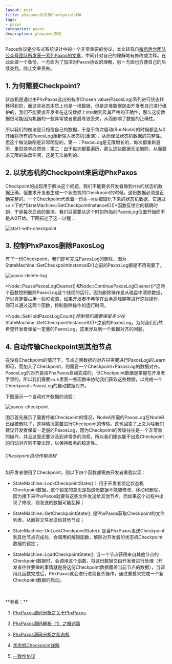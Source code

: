 ```yaml
---
layout: post
title: phxpaxos状态机Checkpoint详解
tags:
- paxos
categories: paxos
description: phxpaxos原理
---
```



Paxos协议是分布式系统设计中的一个非常重要的协议，本文转载自[微信后台团队公众号团队所发表一系列Paxos的文章](https://mp.weixin.qq.com/s/WEi2kojApSP8PBupdP_8yw)，中间针对自己的理解略有修改或注释。在此处做一个备份，一方面为了加深对Paxos协议的理解，另一方面也方便自己的后续查找，防止文章丢失。


<!-- more -->

## 1. 为何需要Checkpoint?
状态机是通过由PhxPaxos选出的有序Chosen value(PaxosLog)系列进行状态转移得到的，而这些状态本质上也是一堆数据，但是这堆数据是由开发者自己进行维护的，我们不能要求开发者在这份数据上```时刻```做到及其严格的正确性，那么这份数据很可能因为机器的一些异常或者重启导致丢失，从而影响了数据的正确性。

所以我们的做法是只相信自己的数据，于是乎每次启动(RunNode)的时候都会从0开始将所有的PaxosLog重新输入状态机(重演），从而保证状态机数据的完整性。但这个做法缺陷是非常明显的，第一：PaxosLog是无限增长的，每次都重新遍历，重启效率必然低；第二：由于每次都要遍历，那么这些数据无法删除，从而要求无限的磁盘空间，这是无法做到的。

## 2. 以状态机的Checkpoint来启动PhxPaxos
Checkpoint的出现用于解决这个问题。我们不能要求开发者做到```时刻```的状态机数据正确，但要求开发者生成一个状态机的Checkpoint的时候，这份数据必须是正确完整的。一个Checkpoint代表着一份```某一时刻```被固化下来的状态机数据，它通过```sm.h```下的*StateMachine::GetCheckpointInstanceID()*函数反馈它的精确时刻，于是每次启动的重演，我们只需要从这个时刻所指向PaxosLog位置开始而不是从0开始。下图描述了这一过程：

![start-with-checkpoint](https://ivanzz1001.github.io/records/assets/img/paxos/start_with_checkpoint.jpg)

## 3. 控制PhxPaxos删除PaxosLog
有了一份Checkpoint，我们即可完成PaxosLog的删除，因为StateMachine::GetCheckpointInstanceID()之前的PaxosLog都是不再需要了。

![paxos-delete-log](https://ivanzz1001.github.io/records/assets/img/paxos/delete_log_before_checkpoint.jpg)

*Node::PausePaxosLogCleaner()*和*Node::ContinuePaxosLogCleaner()*这两个函数控制删除PaxosLog这个线程的运行。因为删除操作是从磁盘中清除数据，所以肯定要占用一些IO资源，如果开发者不希望在业务高峰期等进行这些操作，则可以通过这两个函数，控制删除操作的运行时间。

*Node::SetHoldPaxosLogCount()*控制我们需要保留多少在*StateMachine::GetCheckpointInstanceID()*之前的PaxosLog。为何我们仍然希望开发者保留一定量的PaxosLog，这里涉及到一个数据对齐的问题。

## 4. 自动传输Checkpoint到其他节点
在没有Checkpoint的情况下，节点之间数据的对齐只需要进行PaxosLog的Learn即可，而加入了Checkpoint，则需要一个Checkpoint+PaxosLog的数据对齐。PaxosLog的对齐是由PhxPaxos自动完成的，但Checkpoint数据是掌握在开发者手里的，所以我们需要```sm.h```里面一些函数来协助我们获取这些数据，以完成一个Checkpoint+PaxosLog的自动数据对齐。

下图展示一个自动对齐数据的流程：

![paxos-checkpoint](https://ivanzz1001.github.io/records/assets/img/paxos/transfer_checkpoint_automatic.jpg)

图示首先展示了需要传输Checkpoint的情况，NodeA所需的PaxosLog在NodeB已经被删除了，这种情况需要进行Checkpoint的传输。这也回答了上文为啥我们建议开发者保留一定量的PaxosLog，因为Checkpoint的传输往往是一个非常重的操作，并且这里还要涉及到非常多的流程，所以我们建议能不出现Checkpoint的自动对齐则不要出现，以保持服务的稳定性。

###### Checkpoint自动传输流程
如开发者使用了Checkpoint，则以下四个函数都需由开发者重载实现：

* StateMachine::LockCheckpointState()： 用于开发者锁定状态机Checkpoint数据，这个锁定的意思是指这份数据不能被修改、移动和删除，因为接下来PhxPaxos就要将这些文件发送给其他节点，而如果这个过程中出现了修改，则发送的数据可能乱掉；

* StateMachine::GetCheckpointState(): 是PhxPaxos获取Checkpoint的文件列表，从而将文件发送给其他节点；

* StateMachine::UnLockCheckpointState(): 是当PhxPaxos发送Checkpoint到其他节点完成后，会调用的解锁函数，解除对开发者的状态机Checkpoint数据的锁定；

* StateMachine::LoadCheckpointState(): 当一个节点获得来自其他节点的Checkpoint数据时，会调用这个函数，将这份数据交由开发者进行处理（开发者往往要做的事情就是将这份Checkpoint数据覆盖当前节点的数据），当调用此函数完成后，PhxPaxos就会进行进程自杀操作，通过重启来完成一个新Checkpoint数据的启动。

<br />
<br />
**参看：**

1. [PhxPaxos源码分析之关于PhxPaxos](https://www.jianshu.com/p/9f1a874a39e5)

2. [PhxPaxos源码解析（1）之概述篇](https://blog.csdn.net/weixin_41713182/article/details/88147487)

3. [PhxPaxos源码分析之状态机](https://www.jianshu.com/p/89377cc9b405)

4. [状态机Checkpoint详解](https://github.com/Tencent/phxpaxos/wiki/%E7%8A%B6%E6%80%81%E6%9C%BACheckpoint%E8%AF%A6%E8%A7%A3)

5. [一致性协议](https://www.jianshu.com/p/0b475b430abe?utm_campaign=maleskine&utm_content=note&utm_medium=seo_notes&utm_source=recommendation)

<br />
<br />
<br />


